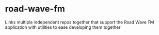 # road-wave-fm

Links multiple independent repos together that support the Road Wave FM application with utilities to ease developing them together
